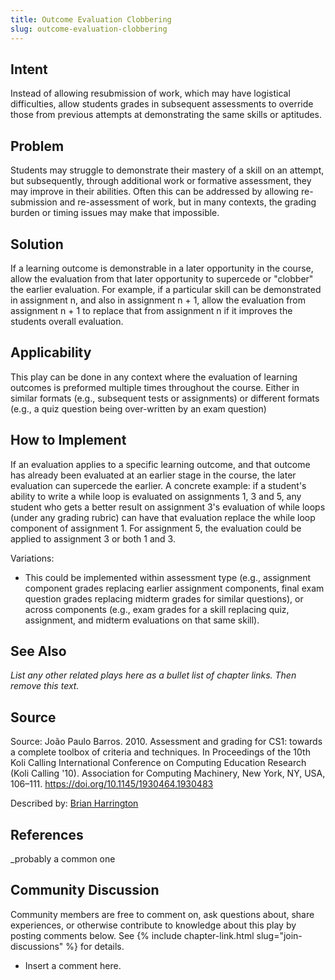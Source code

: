 ```yaml
---
title: Outcome Evaluation Clobbering
slug: outcome-evaluation-clobbering
---
```

## Intent

Instead of allowing resubmission of work, which may have logistical difficulties, allow students grades in subsequent assessments to override those from previous attempts at demonstrating the same skills or aptitudes.

## Problem

Students may struggle to demonstrate their mastery of a skill on an attempt, but subsequently, through additional work or formative assessment, they may improve in their abilities. Often this can be addressed by allowing re-submission and re-assessment of work, but in many contexts, the grading burden or timing issues may make that impossible.

## Solution

If a learning outcome is demonstrable in a later opportunity in the course, allow the evaluation from that later opportunity to supercede or "clobber" the earlier evaluation. For example, if a particular skill can be demonstrated in assignment n, and also in assignment n + 1, allow the evaluation from assignment n + 1 to replace that from assignment n if it improves the students overall evaluation.

## Applicability

This play can be done in any context where the evaluation of learning outcomes is preformed multiple times throughout the course. Either in similar formats (e.g., subsequent tests or assignments) or different formats (e.g., a quiz question being over-written by an exam question)

## How to Implement

If an evaluation applies to a specific learning outcome, and that outcome has already been evaluated at an earlier stage in the course, the later evaluation can supercede the earlier. A concrete example: if a student's ability to write a while loop is evaluated on assignments 1, 3 and 5, any student who gets a better result on assignment 3's evaluation of while loops (under any grading rubric) can have that evaluation replace the while loop component of assignment 1. For assignment 5, the evaluation could be applied to assignment 3 or both 1 and 3.

Variations:
- This could be implemented within assessment type (e.g., assignment component grades replacing earlier assignment components, final exam question grades replacing midterm grades for similar questions), or across components (e.g., exam grades for a skill replacing quiz, assignment, and midterm evaluations on that same skill).

## See Also

_List any other related plays here as a bullet list of chapter links.
Then remove this text._

## Source

Source: João Paulo Barros. 2010. Assessment and grading for CS1: towards a complete toolbox of criteria and techniques. In Proceedings of the 10th Koli Calling International Conference on Computing Education Research (Koli Calling '10). Association for Computing Machinery, New York, NY, USA, 106–111. https://doi.org/10.1145/1930464.1930483

Described by: [Brian Harrington](http://brianharrington.net)

## References

_probably a common one

## Community Discussion

Community members are free to comment on, ask questions about, share
experiences, or otherwise contribute to knowledge about this play by
posting comments below.
See {% include chapter-link.html slug="join-discussions" %} for details.

* Insert a comment here.
